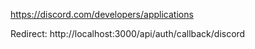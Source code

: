 https://discord.com/developers/applications

Redirect: http://localhost:3000/api/auth/callback/discord